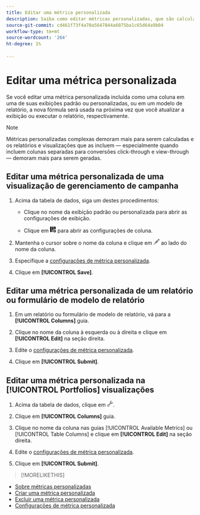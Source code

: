 ```yaml
---
title: Editar uma métrica personalizada
description: Saiba como editar métricas personalizadas, que são calculadas a partir de métricas padrão.
source-git-commit: cd461f73f4a70a5647844a6075ba1c65d64a9b04
workflow-type: tm+mt
source-wordcount: '264'
ht-degree: 1%

---
```


# Editar uma métrica personalizada

Se você editar uma métrica personalizada incluída como uma coluna em uma de suas exibições padrão ou personalizadas, ou em um modelo de relatório, a nova fórmula será usada na próxima vez que você atualizar a exibição ou executar o relatório, respectivamente.

>[!NOTE]
>
>Métricas personalizadas complexas demoram mais para serem calculadas e os relatórios e visualizações que as incluem — especialmente quando incluem colunas separadas para conversões click-through e view-through — demoram mais para serem geradas.

## Editar uma métrica personalizada de uma visualização de gerenciamento de campanha

1. Acima da tabela de dados, siga um destes procedimentos:

   * Clique no nome da exibição padrão ou personalizada para abrir as configurações de exibição.

   * Clique em ![Colunas personalizadas](/help/search-social-commerce/assets/custom-columns.png "Colunas personalizadas") para abrir as configurações de coluna.

1. Mantenha o cursor sobre o nome da coluna e clique em ![Editar](/help/search-social-commerce/assets/edit.png "Editar") ao lado do nome da coluna.

1. Especifique a [configurações de métrica personalizada](custom-metric-settings.md).

1. Clique em **[!UICONTROL Save]**.

## Editar uma métrica personalizada de um relatório ou formulário de modelo de relatório

1. Em um relatório ou formulário de modelo de relatório, vá para a **[!UICONTROL Columns]** guia.

1. Clique no nome da coluna à esquerda ou à direita e clique em **[!UICONTROL Edit]** na seção direita.

1. Edite o [configurações de métrica personalizada](custom-metric-settings.md).

1. Clique em **[!UICONTROL Submit]**.

## Editar uma métrica personalizada na [!UICONTROL Portfolios] visualizações

1. Acima da tabela de dados, clique em ![Editar Modo de Exibição Selecionado](/help/search-social-commerce/assets/view-settings.png "Editar Modo de Exibição Selecionado").

1. Clique em **[!UICONTROL Columns]** guia.

1. Clique no nome da coluna nas guias [!UICONTROL Available Metrics] ou [!UICONTROL Table Columns] e clique em **[!UICONTROL Edit]** na seção direita.

1. Edite o [configurações de métrica personalizada](custom-metric-settings.md).

1. Clique em **[!UICONTROL Submit]**.

>[!MORELIKETHIS]
* [Sobre métricas personalizadas](custom-metric-about.md)
* [Criar uma métrica personalizada](custom-metric-create.md)
* [Excluir uma métrica personalizada](custom-metric-delete.md)
* [Configurações de métrica personalizada](custom-metric-settings.md)

